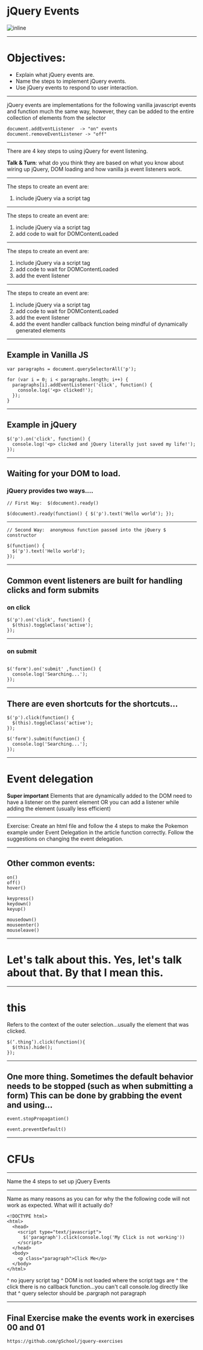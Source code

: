 # jQuery Events
![inline](https://upload.wikimedia.org/wikipedia/en/thumb/9/9e/JQuery_logo.svg/1280px-JQuery_logo.svg.png)

---

# Objectives:

* Explain what jQuery events are.
* Name the steps to implement jQuery events.
* Use jQuery events to respond to user interaction.

---

  jQuery events are implementations for the following vanilla javascript events and function much the same way, however, they can be added to the entire collection of elements from the selector

  ```
  document.addEventListener  -> "on" events
  document.removeEventListener -> "off"

  ```

---

  There are 4 key steps to using jQuery for event listening.

  __Talk & Turn__: what do you think they are based on what you know about wiring up jQuery, DOM loading and how vanilla js event listeners work.

---

The steps to create an event are:

1. include jQuery via a script tag

---

The steps to create an event are:

1. include jQuery via a script tag
1. add code to wait for DOMContentLoaded

---

The steps to create an event are:

1. include jQuery via a script tag
1. add code to wait for DOMContentLoaded
1. add the event listener

---

The steps to create an event are:

1. include jQuery via a script tag
1. add code to wait for DOMContentLoaded
1. add the event listener
1. add the event handler callback function being mindful of dynamically generated elements

---

## Example in Vanilla JS

```
var paragraphs = document.querySelectorAll('p');

for (var i = 0; i < paragraphs.length; i++) {
  paragraphs[i].addEventListener('click', function() {
    console.log('<p> clicked!');
  });
}
```

---

## Example in jQuery

```
$('p').on('click', function() {
  console.log('<p> clicked and jQuery literally just saved my life!');
});
```

---

## Waiting for your DOM to load.

### jQuery provides two ways....


```
// First Way:  $(document).ready()

$(document).ready(function() { $('p').text('Hello world'); });
```

---

```
// Second Way:  anonymous function passed into the jQuery $ constructor

$(function() {
  $('p').text('Hello world');
});
```

---

## Common event listeners are built for handling clicks and form submits

###  on click

```
$('p').on('click', function() {
  $(this).toggleClass('active');
});
```
---

###  on submit

```

$('form').on('submit' ,function() {
  console.log('Searching...');
});

```

---

## There are even shortcuts for the shortcuts...

```
$('p').click(function() {
  $(this).toggleClass('active');
});
```

```
$('form').submit(function() {
  console.log('Searching...');
});
```

---

# Event delegation

__Super important__  Elements that are dynamically added to the DOM need to have a listener on the parent element OR you can add a listener while adding the element (usually less efficient)


---

Exercise: Create an html file and follow the 4 steps to make the Pokemon example under Event Delegation in the article function correctly. Follow the suggestions on changing the event delegation.

---

## Other common events:

```
on()
off()
hover()

keypress()
keydown()
keyup()

mousedown()
mouseenter()
mouseleave()
```

---

# Let's talk about **this**.  Yes, let's talk about that.  By **that** I mean **this**.

---

# this

Refers to the context of the outer selection...usually the element that was clicked.

```
$(‘.thing’).click(function(){
  $(this).hide();
});
```

---

## One more thing.  Sometimes the default behavior needs to be stopped (such as when submitting a form) This can be done by grabbing the event and using...

```
event.stopPropagation()

event.preventDefault()
```

---

# CFUs

---

Name the 4 steps to set up jQuery Events

---

Name as many reasons as you can for why the the following code will not work as expected.
What will it actually do?

```
<!DOCTYPE html>
<html>
  <head>
    <script type="text/javascript">
      $('paragraph').click(console.log('My Click is not working'))
    </script>
  </head>
  <body>
    <p class="paragraph">Click Me</p>
  </body>
</html>
```

^ no jquery script tag
^ DOM is not loaded where the script tags are
^ the click there is no callback function...you can't call console.log directly like that
^ query selector should be .pargraph not paragraph

---

## Final Exercise make the events work in exercises 00 and 01

```
https://github.com/gSchool/jquery-exercises
```
